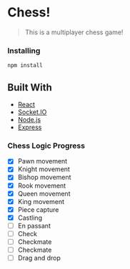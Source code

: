 # Chess!

> This is a multiplayer chess game! 

### Installing

```
npm install
```

## Built With

* [React](https://reactjs.org/)
* [Socket.IO](https://socket.io/)
* [Node.js](https://nodejs.org/en/)
* [Express](https://expressjs.com/)

### Chess Logic Progress
- [x] Pawn movement
- [x] Knight movement
- [x] Bishop movement
- [x] Rook movement
- [x] Queen movement
- [x] King movement
- [x] Piece capture
- [x] Castling
- [ ] En passant
- [ ] Check
- [ ] Checkmate
- [ ] Checkmate
- [ ] Drag and drop
